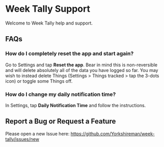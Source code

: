 # Week Tally Support

Welcome to Week Tally help and support.

## FAQs

### How do I completely reset the app and start again?

Go to Settings and tap **Reset the app**. Bear in mind this is non-reversible and will delete absolutely all of the data you have logged so far. You may wish to instead delete Things (Settings > Things tracked > tap the 3-dots icon) or toggle some Things off.

### How do I change my daily notification time?

In Settings, tap **Daily Notification Time** and follow the instructions.

## Report a Bug or Request a Feature

Please open a new Issue here:
https://github.com/Yorkshireman/week-tally/issues/new
